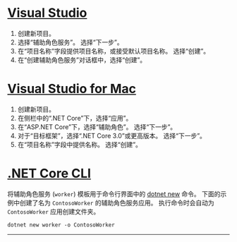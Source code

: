 # <a name="visual-studio"></a>[Visual Studio](#tab/visual-studio)

1. 创建新项目。
1. 选择“辅助角色服务”。 选择“下一步”。
1. 在“项目名称”字段提供项目名称，或接受默认项目名称。 选择“创建”。
1. 在“创建辅助角色服务”对话框中，选择“创建”。

# <a name="visual-studio-for-mac"></a>[Visual Studio for Mac](#tab/visual-studio-mac)

1. 创建新项目。
1. 在侧栏中的“.NET Core”下，选择“应用”。
1. 在“ASP.NET Core”下，选择“辅助角色”。 选择“下一步”。
1. 对于“目标框架”，选择“.NET Core 3.0”或更高版本。 选择“下一步”。
1. 在“项目名称”字段中提供名称。 选择“创建”。

# <a name="net-core-cli"></a>[.NET Core CLI](#tab/netcore-cli)

将辅助角色服务 (`worker`) 模板用于命令行界面中的 [dotnet new](/dotnet/core/tools/dotnet-new) 命令。 下面的示例中创建了名为 `ContosoWorker` 的辅助角色服务应用。 执行命令时会自动为 `ContosoWorker` 应用创建文件夹。

```dotnetcli
dotnet new worker -o ContosoWorker
```

---
